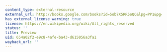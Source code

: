 ```yaml
---
content_type: external-resource
external_url: http://books.google.com/books?id=5ob7X5RR5oQC&lpg=PP1&pg=PA21#v=onepage&q=&f=false
has_external_license_warning: true
license: https://en.wikipedia.org/wiki/All_rights_reserved
status: ''
title: Preview
uid: 654a02f2-e9c8-4afe-ba43-d615056a3fa1
wayback_url: ''
---
```

